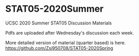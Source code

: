 # STAT05-2020Summer

UCSC 2020 Summer STAT05 Discussion Materials

Pdfs are uploaded after Wednesday's discussion each week.

More detailed version of material (quarter based) is here. https://github.com/Zsj950708/STAT05-2020Spring
